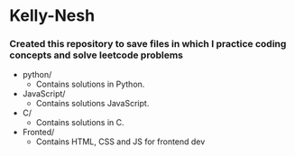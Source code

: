 # Kelly-Nesh
### Created this repository to save files in which I practice coding concepts and solve leetcode problems
+ python/
  - Contains solutions in Python.
+ JavaScript/
  - Contains solutions JavaScript.
+ C/
  - Contains solutions in C.
+ Fronted/
  - Contains HTML, CSS and JS for frontend dev